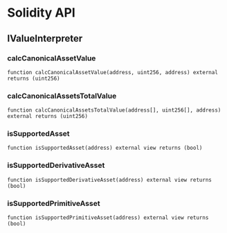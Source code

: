 # Solidity API

## IValueInterpreter

### calcCanonicalAssetValue

```solidity
function calcCanonicalAssetValue(address, uint256, address) external returns (uint256)
```

### calcCanonicalAssetsTotalValue

```solidity
function calcCanonicalAssetsTotalValue(address[], uint256[], address) external returns (uint256)
```

### isSupportedAsset

```solidity
function isSupportedAsset(address) external view returns (bool)
```

### isSupportedDerivativeAsset

```solidity
function isSupportedDerivativeAsset(address) external view returns (bool)
```

### isSupportedPrimitiveAsset

```solidity
function isSupportedPrimitiveAsset(address) external view returns (bool)
```

